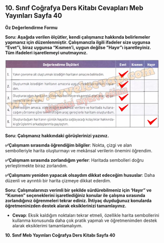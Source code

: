 ## 10. Sınıf Coğrafya Ders Kitabı Cevapları Meb Yayınları Sayfa 40

**Öz Değerlendirme Formu**

**Soru: Aşağıda verilen ölçütler, kendi çalışmanız hakkında belirlemeler yapmanız için düzenlenmiştir. Çalışmanızla ilgili ifadeler size uygunsa “Evet”i, biraz uygunsa “Kısmen’i, uygun değilse ”Hayır”ı işaretleyiniz. Tüm ifadeleri işaretlemeyi unutmayınız.**

![](./image1.webp)

**Soru: Çalışmanız hakkındaki görüşlerinizi yazınız.**

**✅Çalışmam sırasında öğrendiğim bilgiler**: Nokta, çizgi ve alan sembolleriyle harita oluşturmayı ve mekânsal verilerin önemini öğrendim.

**✅Çalışmam sırasında zorlandığım yerler**: Haritada sembolleri doğru yerleştirmekte biraz zorlandım.

**✅Çalışmamı yeniden yapacak olsaydım dikkat edeceğim hususlar**: Daha düzenli ve ayrıntılı bir harita çizmeye dikkat ederdim.

**Soru: Çalışmalarınızı verimli bir şekilde sürdürebilmeniz için ‘Hayır” ve “Kısmen” seçeneklerini işaretlediğiniz konular ile çalışma sırasında zorlandığınız öğrenmeleri tekrar ediniz. İhtiyaç duyduğunuz konularda öğretmeninizden destek alarak eksiklerinizi tamamlayınız.**

* **Cevap**: Eksik kaldığım noktaları tekrar etmeli, özellikle harita sembollerini kullanma konusunda daha çok pratik yapmalı ve öğretmenimden destek alarak eksiklerimi tamamlamalıyım.

**10. Sınıf Meb Yayınları Coğrafya Ders Kitabı Sayfa 40**